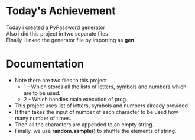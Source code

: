 # Today's Achievement
Today i created a PyPassword generator\
Also i did this project in two separate files\
Finally i linked the generator file by importing as **gen**

# Documentation
- Note there are two files to this project.
  - 1 - Which stores all the lists of letters, symbols and numbers which are to be used.
  - 2 - Which handles main execution of prog.
- This project uses list of letters, symbols and numbers already provided.
- It then takes the input of number of each character to be used how many number of times.
- Then all the characters are appended to an empty string.
- Finally, we use **random.sample()** to shuffle the elements of string.
